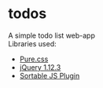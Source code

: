 # todos
A simple todo list web-app  
Libraries used:  
* [Pure.css](http://purecss.io/)
* [jQuery 1.12.3](https://jquery.com/)
* [Sortable JS Plugin](http://rubaxa.github.io/Sortable/)